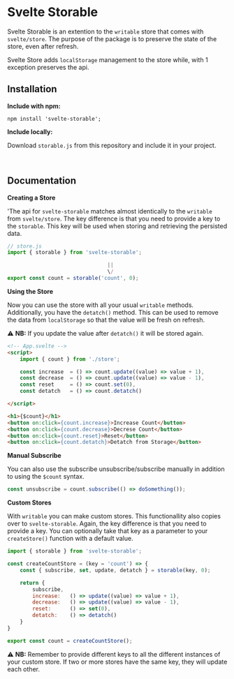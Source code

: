 # Svelte Storable

Svelte Storable is an extention to the `writable` store that comes with `svelte/store`. The purpose of the package is to preserve the state of the store, even after refresh. 

Svelte Store adds `localStorage` management to the store while, with 1 exception preserves the api.

## Installation

**Include with npm:**
```
npm install 'svelte-storable';
```

**Include locally:**

Download `storable.js` from this repository and include it in your project.

<br>

## Documentation

**Creating a Store**

'The api for `svelte-storable` matches almost identically to the `writable` from `svelte/store`. The key difference is that you need to provide a key to the `storable`. This key will be used when storing and retrieving the persisted data.

```js
// store.js
import { storable } from 'svelte-storable';

                                ||
                                \/
export const count = storable('count', 0);
```

**Using the Store**

Now you can use the store with all your usual `writable` methods. Additionally, you have the `detatch()` method. This can be used to remove the data from `localStorage` so that the value will be fresh on refresh.

:warning: **NB:** If you update the value after `detatch()` it will be stored again.

```html
<!-- App.svelte -->
<script>
    import { count } from './store';

    const increase  = () => count.update((value) => value + 1),
    const decrease  = () => count.update((value) => value - 1),
	const reset     = () => count.set(0),
    const detatch   = () => count.detatch()

</script>

<h1>{$count}</h1>
<button on:click={count.increase}>Increase Count</button>
<button on:click={count.decrease}>Decrese Count</button>
<button on:click={count.reset}>Reset</button>
<button on:click={count.detatch}>Detatch from Storage</button>

```

**Manual Subscribe**

You can also use the subscribe unsubscribe/subscribe manually in addition to using the `$count` syntax.
```js
const unsubscribe = count.subscribe(() => doSomething());
```

**Custom Stores**

With `writable` you can make custom stores. This functionallity also copies over to `svelte-storable`. Again, the key difference is that you need to provide a key. You can optionally take that key as a parameter to your `createStore()` function with a default value.

```js
import { storable } from 'svelte-storable';

const createCountStore = (key = 'count') => {
    const { subscribe, set, update, detatch } = storable(key, 0);

    return {
        subscribe,
        increase:   () => update((value) => value + 1),
	    decrease:   () => update((value) => value - 1),
	    reset:      () => set(0),
        detatch:    () => detatch()
    }
}

export const count = createCountStore();
```

:warning: **NB:** Remember to provide different keys to all the different instances of your custom store. If two or more stores have the same key, they will update each other.

